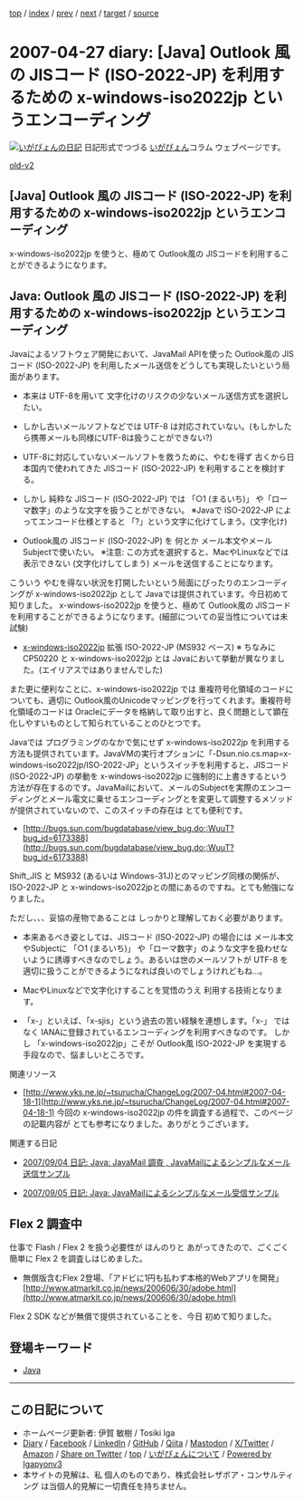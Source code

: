 [top](../index.html) 
 / [index](index.html) 
 / [prev](ig070425.html) 
 / [next](ig070428.html) 
 / [target](https://www.igapyon.jp/igapyon/diary/2007/ig070427.html) 
 / [source](https://github.com/igapyon/diary/blob/master/2007/ig070427.src.md) 

2007-04-27 diary: [Java] Outlook 風の JISコード (ISO-2022-JP) を利用するための x-windows-iso2022jp というエンコーディング
=====================================================================================================
[![いがぴょんの日記](https://www.igapyon.jp/igapyon/diary/images/iga202308_64.jpg "いがぴょん")](https://www.igapyon.jp/igapyon/diary/memo/memoigapyon.html) 日記形式でつづる [いがぴょん](https://www.igapyon.jp/igapyon/diary/memo/memoigapyon.html)コラム ウェブページです。

[old-v2](ig070427-orig.html)

## [Java] Outlook 風の JISコード (ISO-2022-JP) を利用するための x-windows-iso2022jp というエンコーディング

x-windows-iso2022jp を使うと、極めて Outlook風の JISコードを利用することができるようになります。

## Java: Outlook 風の JISコード (ISO-2022-JP) を利用するための x-windows-iso2022jp というエンコーディング

Javaによるソフトウェア開発において、JavaMail APIを使った Outlook風の JISコード (ISO-2022-JP) を利用したメール送信をどうしても実現したいという局面があります。

* 本来は UTF-8を用いて 文字化けのリスクの少ないメール送信方式を選択したい。
  
* しかし古いメールソフトなどでは UTF-8 は対応されていない。(もしかしたら携帯メールも同様にUTF-8は扱うことができない?)
  
* UTF-8に対応していないメールソフトを救うために、やむを得ず 古くから日本国内で使われてきた JISコード (ISO-2022-JP) を利用することを検討する。
  
* しかし 純粋な JISコード (ISO-2022-JP) では 「○1 (まるいち)」 や「ローマ数字」のような文字を扱うことができない。
  ※Javaで ISO-2022-JP によってエンコード仕様とすると 「?」という文字に化けてしまう。(文字化け)
  
* Outlook風の JISコード (ISO-2022-JP) を 何とか メール本文やメールSubjectで使いたい。
  ※注意: この方式を選択すると、MacやLinuxなどでは表示できない (文字化けしてしまう) メールを送信することになります。

こういう やむを得ない状況を打開したいという局面にぴったりのエンコーディングが x-windows-iso2022jp として Javaでは提供されています。今日初めて知りました。
x-windows-iso2022jp を使うと、極めて Outlook風の JISコードを利用することができるようになります。(細部についての妥当性については未試験)

* [x-windows-iso2022jp](http://java.sun.com/javase/ja/6/docs/ja/technotes/guides/intl/encoding.doc.html)
  拡張 ISO-2022-JP (MS932 ベース)
  ※ ちなみに CP50220 と x-windows-iso2022jp とは Javaにおいて挙動が異なりました。(エイリアスではありませんでした)

また更に便利なことに、x-windows-iso2022jp では 重複符号化領域のコードについても、適切に Outlook風のUnicodeマッピングを行ってくれます。重複符号化領域のコードは
Oracleにデータを格納して取り出すと、良く問題として顕在化しやすいものとして知られていることのひとつです。

Javaでは プログラミングのなかで気にせず x-windows-iso2022jp を利用する方法も提供されています。JavaVMの実行オプションに「-Dsun.nio.cs.map=x-windows-iso2022jp/ISO-2022-JP」というスイッチを利用すると、JISコード
(ISO-2022-JP) の挙動を x-windows-iso2022jp に強制的に上書きするという方法が存在するのです。JavaMailにおいて、メールのSubjectを実際のエンコーディングとメール電文に乗せるエンコーディングとを変更して調整するメソッドが提供されていないので、このスイッチの存在は とても便利です。

* [http://bugs.sun.com/bugdatabase/view_bug.do;:WuuT?bug_id=6173388](http://bugs.sun.com/bugdatabase/view_bug.do;:WuuT?bug_id=6173388)

Shift_JIS と MS932 (あるいは Windows-31J)とのマッピング同様の関係が、ISO-2022-JP と x-windows-iso2022jpとの間にあるのですね。とても勉強になりました。

ただし、、、妥協の産物であることは しっかりと理解しておく必要があります。

* 本来あるべき姿としては、JISコード (ISO-2022-JP) の場合には メール本文やSubjectに 「○1 (まるいち)」 や「ローマ数字」のような文字を扱わせないように誘導すべきなのでしょう。あるいは世のメールソフトが UTF-8 を適切に扱うことができるようになれば良いのでしょうけれどもね…。
  
* MacやLinuxなどで文字化けすることを覚悟のうえ 利用する技術となります。
  
* 「x-」といえば、「x-sjis」という過去の苦い経験を連想します。「x-」 ではなく IANAに登録されているエンコーディングを利用すべきなのです。
  しかし 「x-windows-iso2022jp」こそが Outlook風 ISO-2022-JP を実現する手段なので、悩ましいところです。

関連リソース

* [http://www.yks.ne.jp/~tsurucha/ChangeLog/2007-04.html#2007-04-18-1](http://www.yks.ne.jp/~tsurucha/ChangeLog/2007-04.html#2007-04-18-1)
  今回の x-windows-iso2022jp の件を調査する過程で、このページの記載内容が とても参考になりました。ありがとうございます。

関連する日記

* [2007/09/04 日記: Java: JavaMail 調査 , JavaMailによるシンプルなメール送信サンプル](ig070904.html)
  
* [2007/09/05 日記: Java: JavaMailによるシンプルなメール受信サンプル](ig070905.html)

## Flex 2 調査中

仕事で Flash / Flex 2 を扱う必要性が ほんのりと あがってきたので、ごくごく簡単に Flex 2 を調査しはじめました。

* 無償版含むFlex 2登場、「アドビに1円も払わず本格的Webアプリを開発」
  [http://www.atmarkit.co.jp/news/200606/30/adobe.html](http://www.atmarkit.co.jp/news/200606/30/adobe.html)

Flex 2 SDK などが無償で提供されていることを、今日 初めて知りました。

## 登場キーワード

* [Java](../keyword/java.html)

----------------------------------------------------------------------------------------------------

## この日記について

* ホームページ更新者: 伊賀 敏樹 / Tosiki Iga
* [Diary](https://www.igapyon.jp/igapyon/diary/) / [Facebook](https://www.facebook.com/igapyon) / [LinkedIn](https://www.linkedin.com/in/toshikiiga) / [GitHub](https://github.com/igapyon) / [Qiita](https://qiita.com/igapyon) / [Mastodon](https://social.vivaldi.net/@igapyon) / [X/Twitter](https://twitter.com/ToshikiIga) / [Amazon](https://www.amazon.co.jp/%E4%BC%8A%E8%B3%80-%E6%95%8F%E6%A8%B9/e/B004LTQWCQ) / 
[Share on Twitter](https://twitter.com/intent/tweet?hashtags=igapyon%2Cdiary%2C%E3%81%84%E3%81%8C%E3%81%B4%E3%82%87%E3%82%93%2CJava&text=%5BJava%5D+Outlook+%E9%A2%A8%E3%81%AE+JIS%E3%82%B3%E3%83%BC%E3%83%89+%28ISO-2022-JP%29+%E3%82%92%E5%88%A9%E7%94%A8%E3%81%99%E3%82%8B%E3%81%9F%E3%82%81%E3%81%AE+x-windows-iso2022jp+%E3%81%A8%E3%81%84%E3%81%86%E3%82%A8%E3%83%B3%E3%82%B3%E3%83%BC%E3%83%87%E3%82%A3%E3%83%B3%E3%82%B0&url=https%3A%2F%2Fwww.igapyon.jp%2Figapyon%2Fdiary%2F2007%2Fig070427.html) / [top](../index.html) / [いがぴょんについて](https://www.igapyon.jp/igapyon/diary/memo/memoigapyon.html) / [Powered by Igapyonv3](https://github.com/igapyon/igapyonv3)
* 本サイトの見解は、私 個人のものであり、株式会社レザボア・コンサルティング は当個人的見解に一切責任を持ちません。 
